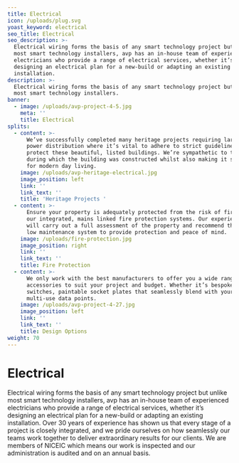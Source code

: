 ```yaml
---
title: Electrical
icon: /uploads/plug.svg
yoast_keyword: electrical
seo_title: Electrical
seo_description: >-
  Electrical wiring forms the basis of any smart technology project but unlike
  most smart technology installers, avp has an in-house team of experienced
  electricians who provide a range of electrical services, whether it’s
  designing an electrical plan for a new-build or adapting an existing
  installation.
description: >-
  Electrical wiring forms the basis of any smart technology project but unlike
  most smart technology installers.
banner:
  - image: /uploads/avp-project-4-5.jpg
    meta: ''
    title: Electrical
splits:
  - content: >-
      We’ve successfully completed many heritage projects requiring large-scale
      power distribution where it’s vital to adhere to strict guidelines to
      protect these beautiful, listed buildings. We’re sympathetic to the period
      during which the building was constructed whilst also making it suitable
      for modern day living.
    image: /uploads/avp-heritage-electrical.jpg
    image_position: left
    link: ''
    link_text: ''
    title: 'Heritage Projects '
  - content: >-
      Ensure your property is adequately protected from the risk of fire with
      our integrated, mains linked fire protection systems. Our experienced team
      will carry out a full assessment of the property and recommend the best,
      low maintenance system to provide protection and peace of mind. 
    image: /uploads/fire-protection.jpg
    image_position: right
    link: ''
    link_text: ''
    title: Fire Protection
  - content: >-
      We only work with the best manufacturers to offer you a wide range of
      accessories to suit your project and budget. Whether it’s bespoke
      switches, paintable socket plates that seamlessly blend with your décor or
      multi-use data points.
    image: /uploads/avp-project-4-27.jpg
    image_position: left
    link: ''
    link_text: ''
    title: Design Options
weight: 70
---
```


# Electrical

Electrical wiring forms the basis of any smart technology project but unlike most smart technology installers, avp has an in-house team of experienced electricians who provide a range of electrical services, whether it’s designing an electrical plan for a new-build or adapting an existing installation. Over 30 years of experience has shown us that every stage of a project is closely integrated, and we pride ourselves on how seamlessly our teams work together to deliver extraordinary results for our clients. We are members of NICEIC which means our work is inspected and our administration is audited and on an annual basis.
